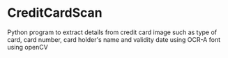 # CreditCardScan
Python program to extract details from credit card image such as type of card, card number, card holder's name and validity date using OCR-A font using openCV
